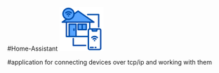 #Home-Assistant ![](https://github.com/artemned/Home-Assistant/blob/main/generalIcon.png)

#application for connecting devices over tcp/ip and working with them
